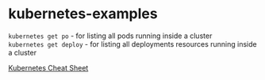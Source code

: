 # kubernetes-examples

`kubernetes get po` - for listing all pods running inside a cluster  
`kubernetes get deploy` - for listing all deployments resources running inside a cluster

[Kubernetes Cheat Sheet](https://github.com/sureshsubbaiah/kubernetes-examples/blob/master/Kubernetes%20Cheat%20Sheet.pdf)
